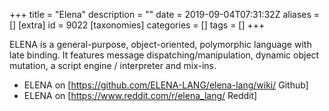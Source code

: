 +++
title = "Elena"
description = ""
date = 2019-09-04T07:31:32Z
aliases = []
[extra]
id = 9022
[taxonomies]
categories = []
tags = []
+++



ELENA is a general-purpose, object-oriented, polymorphic language with late binding. It features message dispatching/manipulation, dynamic object mutation, a script engine / interpreter and mix-ins.

* ELENA on [https://github.com/ELENA-LANG/elena-lang/wiki/ Github]
* ELENA on [https://www.reddit.com/r/elena_lang/ Reddit]
